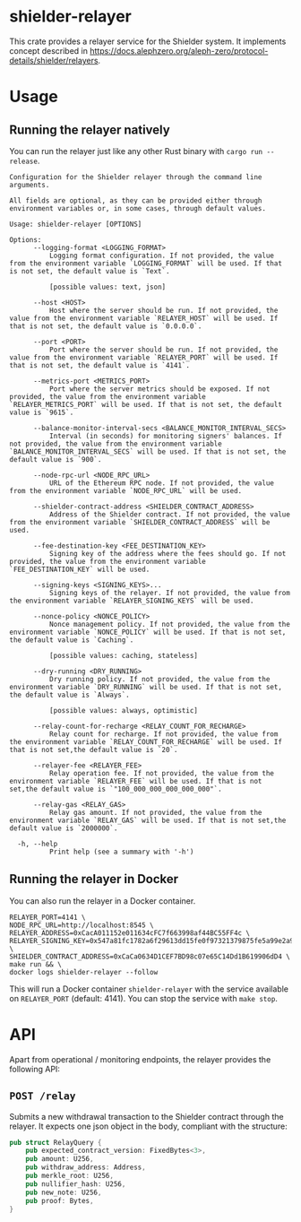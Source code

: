 # shielder-relayer

This crate provides a relayer service for the Shielder system.
It implements concept described in https://docs.alephzero.org/aleph-zero/protocol-details/shielder/relayers.

# Usage

## Running the relayer natively

You can run the relayer just like any other Rust binary with `cargo run --release`.

```shell
Configuration for the Shielder relayer through the command line arguments.

All fields are optional, as they can be provided either through environment variables or, in some cases, through default values.

Usage: shielder-relayer [OPTIONS]

Options:
      --logging-format <LOGGING_FORMAT>
          Logging format configuration. If not provided, the value from the environment variable `LOGGING_FORMAT` will be used. If that is not set, the default value is `Text`.

          [possible values: text, json]

      --host <HOST>
          Host where the server should be run. If not provided, the value from the environment variable `RELAYER_HOST` will be used. If that is not set, the default value is `0.0.0.0`.

      --port <PORT>
          Port where the server should be run. If not provided, the value from the environment variable `RELAYER_PORT` will be used. If that is not set, the default value is `4141`.

      --metrics-port <METRICS_PORT>
          Port where the server metrics should be exposed. If not provided, the value from the environment variable `RELAYER_METRICS_PORT` will be used. If that is not set, the default value is `9615`.

      --balance-monitor-interval-secs <BALANCE_MONITOR_INTERVAL_SECS>
          Interval (in seconds) for monitoring signers' balances. If not provided, the value from the environment variable `BALANCE_MONITOR_INTERVAL_SECS` will be used. If that is not set, the default value is `900`.

      --node-rpc-url <NODE_RPC_URL>
          URL of the Ethereum RPC node. If not provided, the value from the environment variable `NODE_RPC_URL` will be used.

      --shielder-contract-address <SHIELDER_CONTRACT_ADDRESS>
          Address of the Shielder contract. If not provided, the value from the environment variable `SHIELDER_CONTRACT_ADDRESS` will be used.

      --fee-destination-key <FEE_DESTINATION_KEY>
          Signing key of the address where the fees should go. If not provided, the value from the environment variable `FEE_DESTINATION_KEY` will be used.

      --signing-keys <SIGNING_KEYS>...
          Signing keys of the relayer. If not provided, the value from the environment variable `RELAYER_SIGNING_KEYS` will be used.

      --nonce-policy <NONCE_POLICY>
          Nonce management policy. If not provided, the value from the environment variable `NONCE_POLICY` will be used. If that is not set, the default value is `Caching`.

          [possible values: caching, stateless]

      --dry-running <DRY_RUNNING>
          Dry running policy. If not provided, the value from the environment variable `DRY_RUNNING` will be used. If that is not set, the default value is `Always`.

          [possible values: always, optimistic]

      --relay-count-for-recharge <RELAY_COUNT_FOR_RECHARGE>
          Relay count for recharge. If not provided, the value from the environment variable `RELAY_COUNT_FOR_RECHARGE` will be used. If that is not set,the default value is `20`.

      --relayer-fee <RELAYER_FEE>
          Relay operation fee. If not provided, the value from the environment variable `RELAYER_FEE` will be used. If that is not set,the default value is `"100_000_000_000_000_000"`.

      --relay-gas <RELAY_GAS>
          Relay gas amount. If not provided, the value from the environment variable `RELAY_GAS` will be used. If that is not set,the default value is `2000000`.

  -h, --help
          Print help (see a summary with '-h')
```

## Running the relayer in Docker

You can also run the relayer in a Docker container.

```shell
RELAYER_PORT=4141 \
NODE_RPC_URL=http://localhost:8545 \
RELAYER_ADDRESS=0xCacA011152e011634cFC7f663998af44BC55FF4c \
RELAYER_SIGNING_KEY=0x547a81fc1782a6f29613dd15fe0f97321379875fe5a99e2a9d8258b4d51ac660 \
SHIELDER_CONTRACT_ADDRESS=0xCaCa0634D1CEF7BD98c07e65C14Dd1B619906dD4 \
make run && \
docker logs shielder-relayer --follow
```

This will run a Docker container `shielder-relayer` with the service available on `RELAYER_PORT` (default: 4141).
You can stop the service with `make stop`.

# API

Apart from operational / monitoring endpoints, the relayer provides the following API:

## `POST /relay`

Submits a new withdrawal transaction to the Shielder contract through the relayer.
It expects one json object in the body, compliant with the structure:

```rust
pub struct RelayQuery {
    pub expected_contract_version: FixedBytes<3>,
    pub amount: U256,
    pub withdraw_address: Address,
    pub merkle_root: U256,
    pub nullifier_hash: U256,
    pub new_note: U256,
    pub proof: Bytes,
}
```
